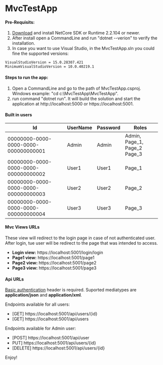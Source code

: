 # MvcTestApp

#### Pre-Requisits:

1. [Download]((https://dotnet.microsoft.com/download)) and install NetCore SDK or Runtime 2.2.104 or newer.
2. After install open a CommandLine and run "dotnet --verion" to verify the installation.
3. In case you want to use Visual Studio, in the MvcTestApp.sln you could fine the supported versions:

```
VisualStudioVersion = 15.0.28307.421
MinimumVisualStudioVersion = 10.0.40219.1
```

#### Steps to run the app:
1. Open a CommandLine and go to the path of MvcTestApp.csproj. Windows example: "cd c:\MvcTestApp\MvcTestApp".
2. run command "dotnet run". It will build the solution and start the application at http://localhost:5000 or https://localhost:5001.

#### Built in users

| Id | UserName | Password | Roles |
| --- | --- | --- | --- |
| 00000000-0000-0000-0000-000000000001 | Admin | Admin | Admin, Page_1, Page_2 Page_3 |
| 00000000-0000-0000-0000-000000000002 | User1 | User1 | Page_1 |
| 00000000-0000-0000-0000-000000000003 | User2 | User2 | Page_2 |
| 00000000-0000-0000-0000-000000000004 | User3 | User3 | Page_3 |

#### Mvc Views URLs

These view will redirect to the login page in case of not authenticated user. After login, tue user will be redirect to the page that was intended to access.

+ **Login view:** https://localhost:5001/login/login
+ **Page1 view:** https://localhost:5001/page1
+ **Page2 view:** https://localhost:5001/page2
+ **Page3 view:** https://localhost:5001/page3

#### Api URLs

[Basic authentication](https://developer.mozilla.org/es/docs/Web/HTTP/Headers/Authorization) header is required.
Suported mediatypes are **application/json** and **application/xml**.

Endpoints available for all users:

+ [GET] https://localhost:5001/api/users/{id}
+ [GET] https://localhost:5001/api/users

Endpoints available for Admin user:
+ [POST] https://localhost:5001/api/user
+ PUT] https://localhost:5001/api/users/{id}
+ [DELETE] https://localhost:5001/api/users/{id}

Enjoy!

